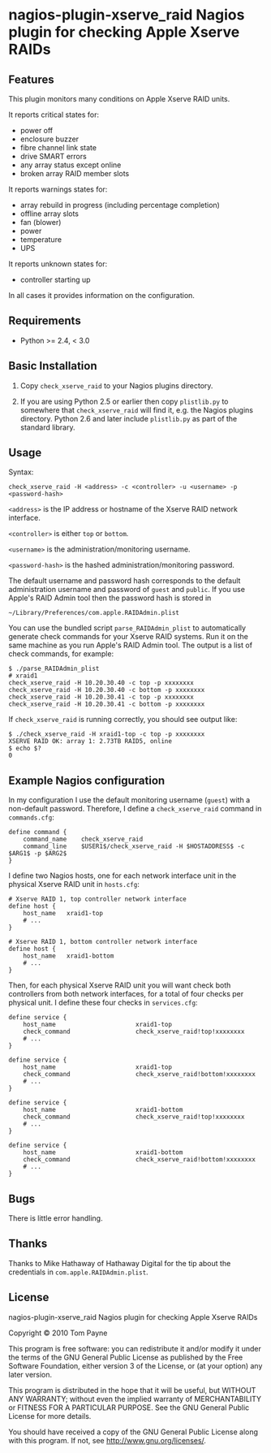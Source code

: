 nagios-plugin-xserve_raid Nagios plugin for checking Apple Xserve RAIDs
======================================================================


Features
--------

This plugin monitors many conditions on Apple Xserve RAID units.

It reports critical states for:

* power off
* enclosure buzzer
* fibre channel link state
* drive SMART errors
* any array status except online
* broken array RAID member slots

It reports warnings states for:

* array rebuild in progress (including percentage completion)
* offline array slots
* fan (blower)
* power
* temperature
* UPS

It reports unknown states for:

* controller starting up

In all cases it provides information on the configuration.


Requirements
------------

* Python >= 2.4, < 3.0


Basic Installation
------------------

1. Copy `check_xserve_raid` to your Nagios plugins directory.

2. If you are using Python 2.5 or earlier then copy `plistlib.py` to somewhere
that `check_xserve_raid` will find it, e.g. the Nagios plugins directory.
Python 2.6 and later include `plistlib.py` as part of the standard library.


Usage
-----

Syntax:

	check_xserve_raid -H <address> -c <controller> -u <username> -p <password-hash>

`<address>` is the IP address or hostname of the Xserve RAID network interface.

`<controller>` is either `top` or `bottom`.

`<username>` is the administration/monitoring username.

`<password-hash>` is the hashed administration/monitoring password.

The default username and password hash corresponds to the default
administration username and password of `guest` and `public`.  If you use
Apple's RAID Admin tool then the password hash is stored in

	~/Library/Preferences/com.apple.RAIDAdmin.plist

You can use the bundled script `parse_RAIDAdmin_plist` to automatically
generate check commands for your Xserve RAID systems.  Run it on the same
machine as you run Apple's RAID Admin tool.  The output is a list of check
commands, for example:

	$ ./parse_RAIDAdmin_plist
	# xraid1
	check_xserve_raid -H 10.20.30.40 -c top -p xxxxxxxx
	check_xserve_raid -H 10.20.30.40 -c bottom -p xxxxxxxx
	check_xserve_raid -H 10.20.30.41 -c top -p xxxxxxxx
	check_xserve_raid -H 10.20.30.41 -c bottom -p xxxxxxxx

If `check_xserve_raid` is running correctly, you should see output like:

	$ ./check_xserve_raid -H xraid1-top -c top -p xxxxxxxx
	XSERVE RAID OK: array 1: 2.73TB RAID5, online
	$ echo $?
	0


Example Nagios configuration
----------------------------

In my configuration I use the default monitoring username (`guest`) with a
non-default password.  Therefore, I define a `check_xserve_raid` command in
`commands.cfg`:

	define command {
		command_name	check_xserve_raid
		command_line	$USER1$/check_xserve_raid -H $HOSTADDRESS$ -c $ARG1$ -p $ARG2$
	}

I define two Nagios hosts, one for each network interface unit in the physical
Xserve RAID unit in `hosts.cfg`:

	# Xserve RAID 1, top controller network interface
	define host {
		host_name	xraid1-top
		# ...
	}

	# Xserve RAID 1, bottom controller network interface
	define host {
		host_name	xraid1-bottom
		# ...
	}

Then, for each physical Xserve RAID unit you will want check both controllers
from both network interfaces, for a total of four checks per physical unit.  I
define these four checks in `services.cfg`:

	define service {
		host_name                      xraid1-top
		check_command                  check_xserve_raid!top!xxxxxxxx
		# ...
	}

	define service {
		host_name                      xraid1-top
		check_command                  check_xserve_raid!bottom!xxxxxxxx
		# ...
	}

	define service {
		host_name                      xraid1-bottom
		check_command                  check_xserve_raid!top!xxxxxxxx
		# ...
	}

	define service {
		host_name                      xraid1-bottom
		check_command                  check_xserve_raid!bottom!xxxxxxxx
		# ...
	}


Bugs
----

There is little error handling.


Thanks
------

Thanks to Mike Hathaway of Hathaway Digital for the tip about the credentials
in `com.apple.RAIDAdmin.plist`.


License
-------

nagios-plugin-xserve_raid Nagios plugin for checking Apple Xserve RAIDs

Copyright &copy; 2010 Tom Payne

This program is free software: you can redistribute it and/or modify it under the terms of the GNU General Public License as published by the Free Software Foundation, either version 3 of the License, or (at your option) any later version.

This program is distributed in the hope that it will be useful, but WITHOUT ANY WARRANTY; without even the implied warranty of MERCHANTABILITY or FITNESS FOR A PARTICULAR PURPOSE.  See the GNU General Public License for more details.

You should have received a copy of the GNU General Public License along with this program.  If not, see <http://www.gnu.org/licenses/>.
